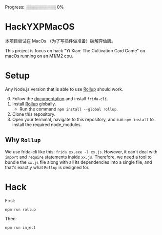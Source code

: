 Progress: ░░░░░░░░░░ 0%

# HackYXPMacOS

本项目尝试在 MacOs （为了写插件做准备）破解弈仙牌。

This project is focus on hack "Yi Xian: The Cultivation Card Game" on macOs running on an M1/M2 cpu.

# Setup

Any Node.js version that is able to use [Rollup](https://rollupjs.org) should work.

0. Follow the [documentation](https://frida.re/docs/installation/) and install `frida-cli`.
1. Install [Rollup](https://rollupjs.org) globally.
   * Run the command `npm install --global rollup`.
2. Clone this repository.
3. Open your terminal, navigate to this repository, and run `npm install` to install the required node_modules.

## Why `Rollup`

We use frida-cli like this: `frida xx.exe -l xx.js`. However, it can't deal with `import` and `require` statements inside `xx.js`. Therefore, we need a tool to bundle the `xx.js` file along with all its dependencies into a single file, and that's exactly what `Rollup` is designed for.


# Hack

First:

```bah
npm run rollup
```

Then:

```bash
npm run inject
```